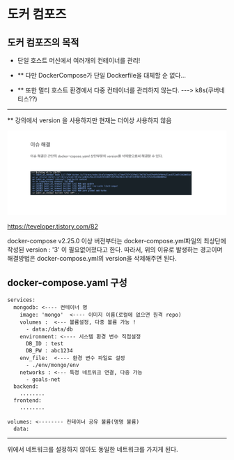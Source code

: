 # 도커 컴포즈 

## 도커 컴포즈의 목적
- 단일 호스트 머신에서 여러개의 컨테이너를 관리! 

- ** 다만 DockerCompose가 단일 Dockerfile을 대체할 순 없다...
- ** 또한 멀티 호스트 환경에서 다중 컨테이너를 관리하지 않는다.
---> k8s(쿠버네티스??)



-------------
** 강의에서 version 을 사용하지만 현재는 더이상 사용하지 않음

![alt text](image.png)

https://teveloper.tistory.com/82

docker-compose v2.25.0 이상 버전부터는
docker-compose.yml파일의 최상단에 작성된 version : '3' 이 필요없어졌다고 한다.
따라서, 위의 이유로 발생하는 경고이며 해결방법은 docker-compose.yml의 version을 삭제해주면 된다.


docker-compose.yaml 구성
------------------------------
```
services:
  mongodb: <---- 컨테이너 명 
    image: 'mongo'  <---- 이미지 이름(로컬에 없으면 원격 repo)
    volumes :  <--- 볼륨설정, 다중 볼륨 가능 ! 
      - data:/data/db
    environment: <---- 시스템 환경 변수 직접설정
      DB_ID : test
      DB_PW : abc1234
    env_file:  <---- 환경 변수 파일로 설정
      - ./env/mongo/env
    networks : <--- 특정 네트워크 연결, 다중 가능
      - goals-net
  backend:
    ........
  frontend:
    ........

volumes: <-------- 컨테이너 공유 볼륨(명명 볼륨)
  data:
```
----------------------------

위에서 네트워크를 설정하지 않아도 동일한 네트워크를 가지게 된다.
